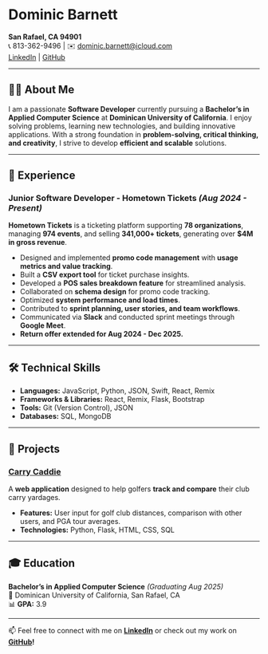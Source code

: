 # Dominic Barnett

**San Rafael, CA 94901**  
📞 813-362-9496 | ✉️ dominic.barnett@icloud.com  
[LinkedIn](https://www.linkedin.com/in/dominic-barnett) | [GitHub](https://github.com/DominicBarnett)  

---

## 👨‍💻 About Me
I am a passionate **Software Developer** currently pursuing a **Bachelor’s in Applied Computer Science** at **Dominican University of California**. I enjoy solving problems, learning new technologies, and building innovative applications. With a strong foundation in **problem-solving, critical thinking, and creativity**, I strive to develop **efficient and scalable** solutions.

---

## 💼 Experience

### **Junior Software Developer - Hometown Tickets** *(Aug 2024 - Present)*
**Hometown Tickets** is a ticketing platform supporting **78 organizations**, managing **974 events**, and selling **341,000+ tickets**, generating over **$4M in gross revenue**.
- Designed and implemented **promo code management** with **usage metrics and value tracking**.
- Built a **CSV export tool** for ticket purchase insights.
- Developed a **POS sales breakdown feature** for streamlined analysis.
- Collaborated on **schema design** for promo code tracking.
- Optimized **system performance and load times**.
- Contributed to **sprint planning, user stories, and team workflows**.
- Communicated via **Slack** and conducted sprint meetings through **Google Meet**.
- **Return offer extended for Aug 2024 - Dec 2025.**

---

## 🛠 Technical Skills

- **Languages:** JavaScript, Python, JSON, Swift, React, Remix  
- **Frameworks & Libraries:** React, Remix, Flask, Bootstrap  
- **Tools:** Git (Version Control), JSON  
- **Databases:** SQL, MongoDB  

---

## 🚀 Projects

### **[Carry Caddie](https://github.com/DominicBarnett/Carry-Caddie)**
A **web application** designed to help golfers **track and compare** their club carry yardages.
- **Features:** User input for golf club distances, comparison with other users, and PGA tour averages.
- **Technologies:** Python, Flask, HTML, CSS, SQL  

---

## 🎓 Education

**Bachelor’s in Applied Computer Science** *(Graduating Aug 2025)*  
📍 Dominican University of California, San Rafael, CA  
📊 **GPA:** 3.9  

---

📫 Feel free to connect with me on **[LinkedIn](https://www.linkedin.com/in/dominic-barnett)** or check out my work on **[GitHub](https://github.com/DominicBarnett)!**



<!--
**DominicBarnett/DominicBarnett** is a ✨ _special_ ✨ repository because its `README.md` (this file) appears on your GitHub profile.

Here are some ideas to get you started:

- 🔭 I’m currently working on ...
- 🌱 I’m currently learning ...
- 👯 I’m looking to collaborate on ...
- 🤔 I’m looking for help with ...
- 💬 Ask me about ...
- 📫 How to reach me: ...
- 😄 Pronouns: ...
- ⚡ Fun fact: ...
-->
